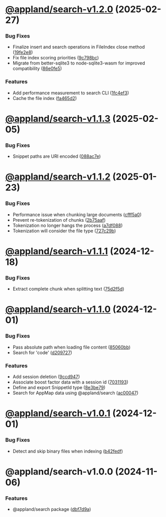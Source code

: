 # [@appland/search-v1.2.0](https://github.com/getappmap/appmap-js/compare/@appland/search-v1.1.3...@appland/search-v1.2.0) (2025-02-27)


### Bug Fixes

* Finalize insert and search operations in FileIndex close method ([19fe2e8](https://github.com/getappmap/appmap-js/commit/19fe2e8574cf11e6619629331d7deb7fbdcb11c5))
* Fix file index scoring priorities ([9c798bc](https://github.com/getappmap/appmap-js/commit/9c798bca5c943e9e344b838314f9e0739082c4d9))
* Migrate from better-sqlite3 to node-sqlite3-wasm for improved compatibility ([86e0fe5](https://github.com/getappmap/appmap-js/commit/86e0fe5386286816473c0b16a91f7fa80f8706af))


### Features

* Add performance measurement to search CLI ([1fc4ef3](https://github.com/getappmap/appmap-js/commit/1fc4ef331256a861c6de3e310cbdd70b7a9aa41c))
* Cache the file index ([fa465d2](https://github.com/getappmap/appmap-js/commit/fa465d244688da939c86444ba4652feff207f378))

# [@appland/search-v1.1.3](https://github.com/getappmap/appmap-js/compare/@appland/search-v1.1.2...@appland/search-v1.1.3) (2025-02-05)


### Bug Fixes

* Snippet paths are URI encoded ([088ac7e](https://github.com/getappmap/appmap-js/commit/088ac7eb22dceadd320ae1a162ee8d7290f88b9b))

# [@appland/search-v1.1.2](https://github.com/getappmap/appmap-js/compare/@appland/search-v1.1.1...@appland/search-v1.1.2) (2025-01-23)


### Bug Fixes

* Performance issue when chunking large documents ([cfff5a0](https://github.com/getappmap/appmap-js/commit/cfff5a0f9937f8fb57d3344812bc304e6292819e))
* Prevent re-tokenization of chunks ([2b75aaf](https://github.com/getappmap/appmap-js/commit/2b75aafe35f40abae21961acf4363edbae810aee))
* Tokenization no longer hangs the process ([a7df088](https://github.com/getappmap/appmap-js/commit/a7df088461add710b0f5e91aaec0ce92b2e1baed))
* Tokenization will consider the file type ([727c29b](https://github.com/getappmap/appmap-js/commit/727c29be5f31c09e736b9ab0554a8094b46a01a4))

# [@appland/search-v1.1.1](https://github.com/getappmap/appmap-js/compare/@appland/search-v1.1.0...@appland/search-v1.1.1) (2024-12-18)


### Bug Fixes

* Extract complete chunk when splitting text ([75d2f5d](https://github.com/getappmap/appmap-js/commit/75d2f5df06c9794b772116c2facde366d5e1cd7d))

# [@appland/search-v1.1.0](https://github.com/getappmap/appmap-js/compare/@appland/search-v1.0.1...@appland/search-v1.1.0) (2024-12-01)


### Bug Fixes

* Pass absolute path when loading file content ([85060bb](https://github.com/getappmap/appmap-js/commit/85060bb432fec9a1ee2d461fa671cb18b0f21fe6))
* Search for 'code' ([d209727](https://github.com/getappmap/appmap-js/commit/d209727d4ec19d8027b1cb4eb36ed31a60d9eb21))


### Features

* Add session deletion ([9ccd947](https://github.com/getappmap/appmap-js/commit/9ccd947f110857d5d881a31bf0c947bb02f1f2c5))
* Associate boost factor data with a session id ([7031193](https://github.com/getappmap/appmap-js/commit/70311932553adb0aca4ae7f6f11af23790921bdf))
* Define and export SnippetId type ([8e3be79](https://github.com/getappmap/appmap-js/commit/8e3be7949c62a11ed1d57b1c88df2868aa3f10cd))
* Search for AppMap data using @appland/search ([ac00047](https://github.com/getappmap/appmap-js/commit/ac0004717147a095f1fa609c2aa341dec6e6c7bc))

# [@appland/search-v1.0.1](https://github.com/getappmap/appmap-js/compare/@appland/search-v1.0.0...@appland/search-v1.0.1) (2024-12-01)


### Bug Fixes

* Detect and skip binary files when indexing ([b42fedf](https://github.com/getappmap/appmap-js/commit/b42fedf258e42539243f3aea2727115846b8f19b))

# @appland/search-v1.0.0 (2024-11-06)


### Features

* @appland/search package ([dbf7d9a](https://github.com/getappmap/appmap-js/commit/dbf7d9a32593e19df9a8732f18e32227dcb53aca))
